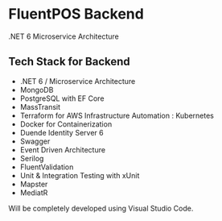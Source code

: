 # FluentPOS Backend
.NET 6 Microservice Architecture

## Tech Stack for Backend

- .NET 6 / Microservice Architecture
- MongoDB
- PostgreSQL with EF Core
- MassTransit
- Terraform for AWS Infrastructure Automation : Kubernetes
- Docker for Containerization
- Duende Identity Server 6
- Swagger
- Event Driven Architecture
- Serilog
- FluentValidation
- Unit & Integration Testing with xUnit
- Mapster
- MediatR


Will be completely developed using Visual Studio Code.
